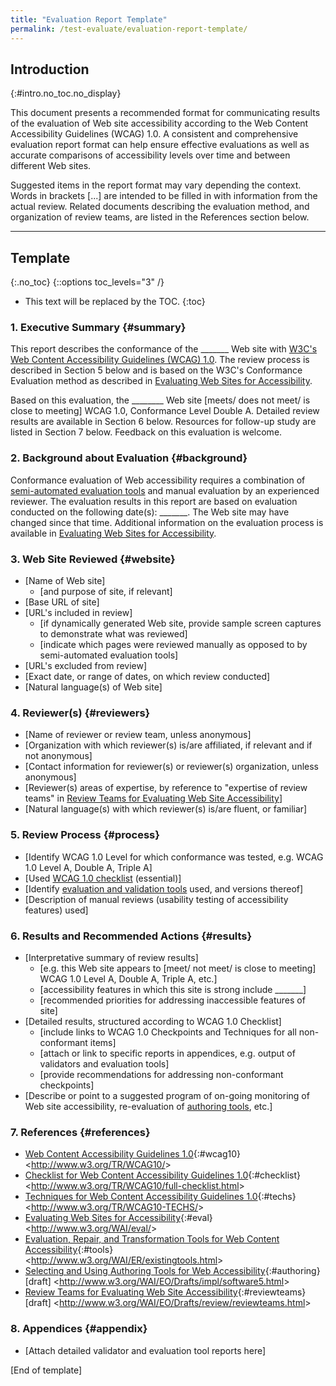 ```yaml
---
title: "Evaluation Report Template"
permalink: /test-evaluate/evaluation-report-template/
---
```


Introduction
----------------------
{:#intro.no_toc.no_display}

This document presents a recommended format for communicating results of
the evaluation of Web site accessibility according to the Web Content
Accessibility Guidelines (WCAG) 1.0. A consistent and comprehensive
evaluation report format can help ensure effective evaluations as well
as accurate comparisons of accessibility levels over time and between
different Web sites.

Suggested items in the report format may vary depending the context.
Words in brackets \[...\] are intended to be filled in with information
from the actual review. Related documents describing the evaluation
method, and organization of review teams, are listed in the References
section below.


-----------------------------------------------------------------------

Template
--------

{:.no_toc}
{::options toc_levels="3" /}

-   This text will be replaced by the TOC.
{:toc}

### 1. Executive Summary {#summary}

This report describes the conformance of the \_\_\_\_\_\_\_ Web site
with [W3C's Web Content Accessibility Guidelines (WCAG) 1.0](#wcag10).
The review process is described in Section 5 below and is based on the
W3C's Conformance Evaluation method as described in [Evaluating Web
Sites for Accessibility](#eval).

Based on this evaluation, the \_\_\_\_\_\_\_\_ Web site \[meets/ does
not meet/ is close to meeting\] WCAG 1.0, Conformance Level Double A.
Detailed review results are available in Section 6 below. Resources for
follow-up study are listed in Section 7 below. Feedback on this
evaluation is welcome.

### 2. Background about Evaluation {#background}

Conformance evaluation of Web accessibility requires a combination of
[semi-automated evaluation tools](#tools) and manual evaluation by an
experienced reviewer. The evaluation results in this report are based on
evaluation conducted on the following date(s): \_\_\_\_\_\_\_. The Web
site may have changed since that time. Additional information on the
evaluation process is available in [Evaluating Web Sites for
Accessibility](#eval).

### 3. Web Site Reviewed {#website}

-   \[Name of Web site\]
    -   \[and purpose of site, if relevant\]
-   \[Base URL of site\]
-   \[URL's included in review\]
    -   \[if dynamically generated Web site, provide sample screen
        captures to demonstrate what was reviewed\]
    -   \[indicate which pages were reviewed manually as opposed to by
        semi-automated evaluation tools\]
-   \[URL's excluded from review\]
-   \[Exact date, or range of dates, on which review conducted\]
-   \[Natural language(s) of Web site\]

### 4. Reviewer(s) {#reviewers}

-   \[Name of reviewer or review team, unless anonymous\]
-   \[Organization with which reviewer(s) is/are affiliated, if relevant
    and if not anonymous\]
-   \[Contact information for reviewer(s) or reviewer(s) organization,
    unless anonymous\]
-   \[Reviewer(s) areas of expertise, by reference to "expertise of
    review teams" in [Review Teams for Evaluating Web Site
    Accessibility](#reviewteams)\]
-   \[Natural language(s) with which reviewer(s) is/are fluent, or
    familiar\]

### 5. Review Process {#process}

-   \[Identify WCAG 1.0 Level for which conformance was tested, e.g.
    WCAG 1.0 Level A, Double A, Triple A\]
-   \[Used [WCAG 1.0 checklist](#checklist) (essential)\]
-   \[Identify [evaluation and validation tools](#tools) used, and
    versions thereof\]
-   \[Description of manual reviews (usability testing of accessibility
    features) used\]

### 6. Results and Recommended Actions {#results}

-   \[Interpretative summary of review results\]
    -   \[e.g. this Web site appears to \[meet/ not meet/ is close to
        meeting\] WCAG 1.0 Level A, Double A, Triple A, etc.\]
    -   \[accessibility features in which this site is strong include
        \_\_\_\_\_\_\_\]
    -   \[recommended priorities for addressing inaccessible features of
        site\]
-   \[Detailed results, structured according to WCAG 1.0 Checklist\]
    -   \[include links to WCAG 1.0 Checkpoints and Techniques for all
        non-conformant items\]
    -   \[attach or link to specific reports in appendices, e.g. output
        of validators and evaluation tools\]
    -   \[provide recommendations for addressing non-conformant
        checkpoints\]
-   \[Describe or point to a suggested program of on-going monitoring of
    Web site accessibility, re-evaluation of [authoring
    tools](#authoring), etc.\]

### 7. References {#references}

-   [Web Content Accessibility Guidelines
    1.0](http://www.w3.org/TR/WCAG10/){:#wcag10}<br>
    &lt;http://www.w3.org/TR/WCAG10/&gt;
-   [Checklist for Web Content Accessibility Guidelines
    1.0](http://www.w3.org/TR/WCAG10/full-checklist.html){:#checklist} <br>
    &lt;http://www.w3.org/TR/WCAG10/full-checklist.html&gt;
-   [Techniques for Web Content Accessibility Guidelines
    1.0](http://www.w3.org/TR/WCAG10-TECHS/){:#techs} <br>
    &lt;http://www.w3.org/TR/WCAG10-TECHS/&gt;
-   [Evaluating Web Sites for
    Accessibility](http://www.w3.org/WAI/eval/){:#eval} <br>
    &lt;http://www.w3.org/WAI/eval/&gt;
-   [Evaluation, Repair, and Transformation Tools for Web
    Content Accessibility](http://www.w3.org/WAI/ER/existingtools.html){:#tools} <br>
    &lt;http://www.w3.org/WAI/ER/existingtools.html&gt;
-   [Selecting and Using Authoring Tools for Web
    Accessibility](http://www.w3.org/WAI/EO/Drafts/impl/software5.html){:#authoring} <br>
    \[draft\]
    &lt;http://www.w3.org/WAI/EO/Drafts/impl/software5.html&gt;
-   [Review Teams for Evaluating Web Site
    Accessibility](http://www.w3.org/WAI/EO/Drafts/review/reviewteams.html){:#reviewteams} <br>
    \[draft\]
    &lt;http://www.w3.org/WAI/EO/Drafts/review/reviewteams.html&gt;

### 8. Appendices {#appendix}

-   \[Attach detailed validator and evaluation tool reports here\]

\[End of template\]
